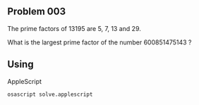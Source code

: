 ## Problem 003

The prime factors of 13195 are 5, 7, 13 and 29.

What is the largest prime factor of the number 600851475143 ?

## Using

AppleScript

`osascript solve.applescript`
